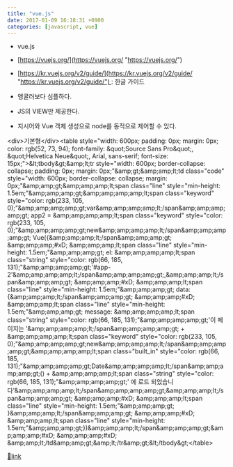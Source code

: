 ```yaml
---
title: "vue.js"
date: 2017-01-09 16:18:31 +0900
categories: [javascript, vue]
---
```


  
- vue.js
- [https://vuejs.org/](https://vuejs.org/ "https://vuejs.org/")
- [https://kr.vuejs.org/v2/guide/](https://kr.vuejs.org/v2/guide/ "https://kr.vuejs.org/v2/guide/") : 한글 가이드

- 앵귤러보다 심플하다.
- JS의 VIEW만 제공한다.
- 지시어와 Vue 객체 생성으로 node를 동적으로 제어할 수 있다.

&lt;div&gt;기본형&lt;/div&gt;&lt;table style="width: 600px; padding: 0px; margin: 0px; color: rgb(52, 73, 94); font-family: &amp;quot;Source Sans Pro&amp;quot;, &amp;quot;Helvetica Neue&amp;quot;, Arial, sans-serif; font-size: 15px;"&gt;&amp;lt;tbody&amp;gt;&amp;amp;lt;tr style="width: 600px; border-collapse: collapse; padding: 0px; margin: 0px;"&amp;amp;gt;&amp;amp;amp;lt;td class="code" style="width: 600px; border-collapse: collapse; margin: 0px;"&amp;amp;amp;gt;&amp;amp;amp;amp;lt;span class="line" style="min-height: 1.5em;"&amp;amp;amp;amp;gt;&amp;amp;amp;amp;amp;lt;span class="keyword" style="color: rgb(233, 105, 0);"&amp;amp;amp;amp;amp;gt;var&amp;amp;amp;amp;amp;lt;/span&amp;amp;amp;amp;amp;gt; app2 = &amp;amp;amp;amp;amp;lt;span class="keyword" style="color: rgb(233, 105, 0);"&amp;amp;amp;amp;amp;gt;new&amp;amp;amp;amp;amp;lt;/span&amp;amp;amp;amp;amp;gt; Vue({&amp;amp;amp;amp;lt;/span&amp;amp;amp;amp;gt;  &amp;amp;amp;amp;#xD;
&amp;amp;amp;amp;lt;span class="line" style="min-height: 1.5em;"&amp;amp;amp;amp;gt;  el: &amp;amp;amp;amp;amp;lt;span class="string" style="color: rgb(66, 185, 131);"&amp;amp;amp;amp;amp;gt;'#app-2'&amp;amp;amp;amp;amp;lt;/span&amp;amp;amp;amp;amp;gt;,&amp;amp;amp;amp;lt;/span&amp;amp;amp;amp;gt;  &amp;amp;amp;amp;#xD;
&amp;amp;amp;amp;lt;span class="line" style="min-height: 1.5em;"&amp;amp;amp;amp;gt;  data: {&amp;amp;amp;amp;lt;/span&amp;amp;amp;amp;gt;  &amp;amp;amp;amp;#xD;
&amp;amp;amp;amp;lt;span class="line" style="min-height: 1.5em;"&amp;amp;amp;amp;gt;    message: &amp;amp;amp;amp;amp;lt;span class="string" style="color: rgb(66, 185, 131);"&amp;amp;amp;amp;amp;gt;'이 페이지는 '&amp;amp;amp;amp;amp;lt;/span&amp;amp;amp;amp;amp;gt; + &amp;amp;amp;amp;amp;lt;span class="keyword" style="color: rgb(233, 105, 0);"&amp;amp;amp;amp;amp;gt;new&amp;amp;amp;amp;amp;lt;/span&amp;amp;amp;amp;amp;gt;&amp;amp;amp;amp;amp;lt;span class="built_in" style="color: rgb(66, 185, 131);"&amp;amp;amp;amp;amp;gt;Date&amp;amp;amp;amp;amp;lt;/span&amp;amp;amp;amp;amp;gt;() + &amp;amp;amp;amp;amp;lt;span class="string" style="color: rgb(66, 185, 131);"&amp;amp;amp;amp;amp;gt;' 에 로드 되었습니다'&amp;amp;amp;amp;amp;lt;/span&amp;amp;amp;amp;amp;gt;&amp;amp;amp;amp;lt;/span&amp;amp;amp;amp;gt;  &amp;amp;amp;amp;#xD;
&amp;amp;amp;amp;lt;span class="line" style="min-height: 1.5em;"&amp;amp;amp;amp;gt;  }&amp;amp;amp;amp;lt;/span&amp;amp;amp;amp;gt;  &amp;amp;amp;amp;#xD;
&amp;amp;amp;amp;lt;span class="line" style="min-height: 1.5em;"&amp;amp;amp;amp;gt;})&amp;amp;amp;amp;lt;/span&amp;amp;amp;amp;gt;&amp;amp;amp;amp;#xD;
&amp;amp;amp;amp;#xD;
&amp;amp;amp;lt;/td&amp;amp;amp;gt;&amp;amp;lt;/tr&amp;amp;gt;&amp;lt;/tbody&amp;gt;&lt;/table&gt;


[🔗link](http://www.mins01.com/mh/tech/read/1053)